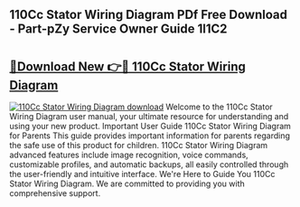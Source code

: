 ## 110Cc Stator Wiring Diagram PDf Free Download - Part-pZy Service Owner Guide 1l1C2

# <h2><a href="http://dfl58c8.blite.top/?on=110Cc+Stator+Wiring+Diagram">🔗Download New 👉🔴 110Cc Stator Wiring Diagram</a></h2>

[![110Cc Stator Wiring Diagram download](https://i.imgur.com/lujVjoI.png)](http://dfl58c8.blite.top/?on=110Cc+Stator+Wiring+Diagram)
Welcome to the 110Cc Stator Wiring Diagram user manual, your ultimate resource for understanding and using your new product. Important User Guide 110Cc Stator Wiring Diagram for Parents This guide provides important information for parents regarding the safe use of this product for children. 110Cc Stator Wiring Diagram advanced features include image recognition, voice commands, customizable profiles, and automatic backups, all easily controlled through the user-friendly and intuitive interface. We're Here to Guide You 110Cc Stator Wiring Diagram. We are committed to providing you with comprehensive support.

